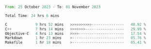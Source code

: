 <!--<div align=center><img src="https://leetcard.jacoblin.cool/CalvinWan0101"></div>-->

<!--START_SECTION:waka-->

```rust
From: 25 October 2023 - To: 01 November 2023

Total Time: 24 hrs 6 mins

C             9 hrs 52 mins   >>>>>>>>>>---------------   40.92 %
C++           7 hrs 14 mins   >>>>>>>------------------   29.99 %
Objective-C   4 hrs 13 mins   >>>>---------------------   17.54 %
Markdown      1 hr 23 mins    >------------------------   05.76 %
Makefile      1 hr 18 mins    >------------------------   05.41 %
```

<!--END_SECTION:waka-->
